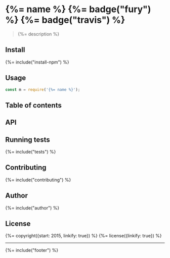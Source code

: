 # {%= name %} {%= badge("fury") %} {%= badge("travis") %}


> {%= description %}

## Install
{%= include("install-npm") %}

## Usage

```js
const m = require('{%= name %}');
```

## Table of contents
<!-- toc -->

## API

## Running tests
{%= include("tests") %}

## Contributing
{%= include("contributing") %}


## Author
{%= include("author") %}

## License
{%= copyright({start: 2015, linkify: true}) %}
{%= license({linkify: true}) %}

***

{%= include("footer") %}
